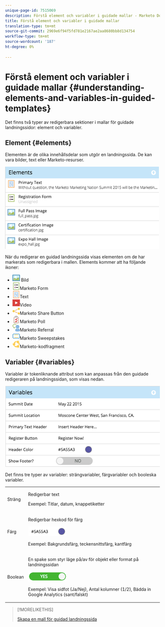 ```yaml
---
unique-page-id: 7515069
description: Förstå element och variabler i guidade mallar - Marketo Docs - Produktdokumentation
title: Förstå element och variabler i guidade mallar
translation-type: tm+mt
source-git-commit: 2969e6f94f5fd781e2167ae2aa8680bb8d134754
workflow-type: tm+mt
source-wordcount: '187'
ht-degree: 0%

---
```



# Förstå element och variabler i guidade mallar {#understanding-elements-and-variables-in-guided-templates}

Det finns två typer av redigerbara sektioner i mallar för guidade landningssidor: element och variabler.

## Element {#elements}

Elementen är de olika innehållsdelar som utgör en landningssida. De kan vara bilder, text eller Marketo-resurser.

![](assets/image2015-5-20-14-3a57-3a55.png)

När du redigerar en guidad landningssida visas elementen om de har markerats som redigerbara i mallen. Elements kommer att ha följande ikoner:

* ![—](assets/image2015-5-20-12-3a30-3a48.png) Bild
* ![—](assets/image2015-5-20-12-3a31-3a33.png)Marketo Form
* ![—](assets/image2015-5-20-12-3a41-3a21.png)Text
* ![—](assets/image2015-5-20-12-3a42-3a47.png)Video
* ![—](assets/image2015-5-20-12-3a44-3a17.png)Marketo Share Button
* ![—](assets/image2015-5-20-12-3a43-3a21.png)Marketo Poll
* ![—](assets/image2015-5-20-12-3a43-3a2.png)Marketo Referral
* ![—](assets/image2015-5-20-12-3a44-3a40.png)Marketo Sweepstakes
* ![—](assets/image2015-5-20-12-3a47-3a45.png)Marketo-kodfragment

## Variabler {#variables}

Variabler är tokenliknande attribut som kan anpassas från den guidade redigeraren på landningssidan, som visas nedan.

![](assets/image2015-5-20-15-3a0-3a2.png)

Det finns tre typer av variabler: strängvariabler, färgvariabler och booleska variabler.

<table> 
 <tbody> 
  <tr> 
   <td>Sträng</td> 
   <td><p>Redigerbar text</p><p>Exempel: Titlar, datum, knappetiketter</p></td> 
  </tr> 
  <tr> 
   <td>Färg</td> 
   <td><p>Redigerbar hexkod för färg</p><p><img alt="—" src="assets/image2015-5-20-13-3a14-3a57.png" data-linked-resource-id="7515092" data-linked-resource-type="attachment" data-base-url="https://docs.marketo.com" data-linked-resource-container-id="7515069" title="—"></p><p>Exempel: Bakgrundsfärg, teckensnittsfärg, kantfärg</p></td> 
  </tr> 
  <tr> 
   <td>Boolean</td> 
   <td><p>En spake som styr läge på/av för objekt eller format på landningssidan</p><p><img alt="—" src="assets/image2015-5-20-13-3a14-3a25.png" data-linked-resource-id="7515091" data-linked-resource-type="attachment" data-base-url="https://docs.marketo.com" data-linked-resource-container-id="7515069" title="—"></p><p>Exempel: Visa sidfot (Ja/Nej), Antal kolumner (1/2), Bädda in Google Analytics (sant/falskt)</p></td> 
  </tr> 
 </tbody> 
</table>

>[!MORELIKETHIS]
>
>[Skapa en mall för guidad landningssida](/help/marketo/product-docs/demand-generation/landing-pages/landing-page-templates/create-a-guided-landing-page-template.md)
